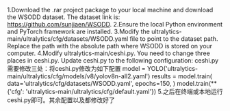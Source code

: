 
1.Download the .rar project package to your local machine and download the WSODD dataset. The dataset link is: https://github.com/sunjiaen/WSODD.
2.Ensure the local Python environment and PyTorch framework are installed.
3.Modify the ultralytics-main/ultralytics/cfg/datasets/WSODD.yaml file to point to the dataset path. Replace the path with the absolute path where WSODD is stored on your computer.
4.Modify ultralytics-main/ceshi.py. You need to change three places in ceshi.py. Update ceshi.py to the following configuration:
ceshi.py需要修改三处：将ceshi.py修改为如下配置
model = YOLO('ultralytics-main/ultralytics/cfg/models/v8/yolov8n-all2.yaml')
    results = model.train(
        data='ultralytics/cfg/datasets/WSODD.yaml', epochs=150, )
    model.train(**{'cfg': 'ultralytics-main/ultralytics/cfg/default.yaml'})
5.之后在终端或本地运行ceshi.py即可。其余配置以及都修改好了






